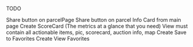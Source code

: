 TODO


Share button on parcelPage
Share button on parcel Info Card from main page
Create ScoreCard (The metrics at a glance that you need)
View must contain all actionable items, pic, scorecard, auction info, map
Create Save to Favorites
Create View Favorites
